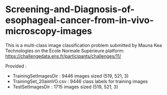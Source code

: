 # Screening-and-Diagnosis-of-esophageal-cancer-from-in-vivo-microscopy-images

This is a multi-class image classification problem submitted by Mauna Kea Technologies on the Ecole Normale Supérieure platform:
https://challengedata.ens.fr/participants/challenges/11/

Provided :
- TrainingSetImagesDir : 9446 images sized (519, 521, 3)
- TrainingSet_20aimVO.csv : 9446 class labels for training images
- TestSetImagesDir : 1715 images sized (519, 521, 3)
